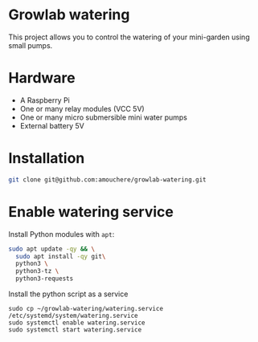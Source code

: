 # Growlab watering
This project allows you to control the watering of your mini-garden using small pumps.

# Hardware

* A Raspberry Pi
* One or many relay modules (VCC 5V)
* One or many micro submersible mini water pumps
* External battery 5V
# Installation

```bash
git clone git@github.com:amouchere/growlab-watering.git
```

# Enable watering service 

Install Python modules with `apt`:

```bash
sudo apt update -qy && \
  sudo apt install -qy git\
  python3 \
  python3-tz \
  python3-requests
```


Install the python script as a service
```shell
sudo cp ~/growlab-watering/watering.service /etc/systemd/system/watering.service
sudo systemctl enable watering.service
sudo systemctl start watering.service
```